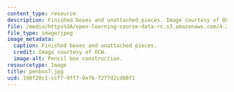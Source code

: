 ```yaml
---
content_type: resource
description: Finished boxes and unattached pieces. Image courtesy of OCW.
file: /media/https%3A/open-learning-course-data-rc.s3.amazonaws.com/4-296-furniture-making-spring-2005/198f20c1ccf79ff70e76f277d2cd08f1_penbox7.jpg
file_type: image/jpeg
image_metadata:
  caption: Finished boxes and unattached pieces.
  credit: Image courtesy of OCW.
  image-alt: Pencil box construction.
resourcetype: Image
title: penbox7.jpg
uid: 198f20c1-ccf7-9ff7-0e76-f277d2cd08f1
---
```

